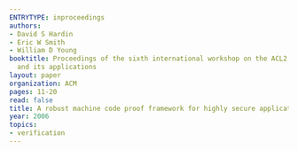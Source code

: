 ```yaml
---
ENTRYTYPE: inproceedings
authors:
- David S Hardin
- Eric W Smith
- William D Young
booktitle: Proceedings of the sixth international workshop on the ACL2 theorem prover
  and its applications
layout: paper
organization: ACM
pages: 11-20
read: false
title: A robust machine code proof framework for highly secure applications
year: 2006
topics:
- verification
---
```


